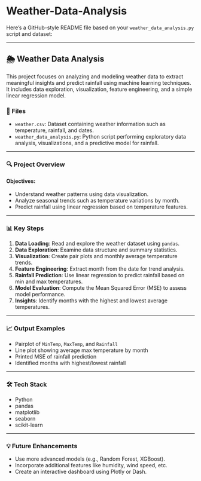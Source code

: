 # Weather-Data-Analysis
Here’s a GitHub-style README file based on your `weather_data_analysis.py` script and dataset:

---

## 🌦️ Weather Data Analysis

This project focuses on analyzing and modeling weather data to extract meaningful insights and predict rainfall using machine learning techniques. It includes data exploration, visualization, feature engineering, and a simple linear regression model.

### 📁 Files

- `weather.csv`: Dataset containing weather information such as temperature, rainfall, and dates.
- `weather_data_analysis.py`: Python script performing exploratory data analysis, visualizations, and a predictive model for rainfall.

---

### 🔍 Project Overview

#### Objectives:
- Understand weather patterns using data visualization.
- Analyze seasonal trends such as temperature variations by month.
- Predict rainfall using linear regression based on temperature features.

---

### 📊 Key Steps

1. **Data Loading**: Read and explore the weather dataset using `pandas`.
2. **Data Exploration**: Examine data structure and summary statistics.
3. **Visualization**: Create pair plots and monthly average temperature trends.
4. **Feature Engineering**: Extract month from the date for trend analysis.
5. **Rainfall Prediction**: Use linear regression to predict rainfall based on min and max temperatures.
6. **Model Evaluation**: Compute the Mean Squared Error (MSE) to assess model performance.
7. **Insights**: Identify months with the highest and lowest average temperatures.

---

### 📈 Output Examples

- Pairplot of `MinTemp`, `MaxTemp`, and `Rainfall`
- Line plot showing average max temperature by month
- Printed MSE of rainfall prediction
- Identified months with highest/lowest rainfall

---

### 🛠️ Tech Stack

- Python
- pandas
- matplotlib
- seaborn
- scikit-learn
  
---

### 💡 Future Enhancements

- Use more advanced models (e.g., Random Forest, XGBoost).
- Incorporate additional features like humidity, wind speed, etc.
- Create an interactive dashboard using Plotly or Dash.
